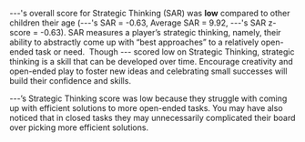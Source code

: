 ---'s overall score for Strategic Thinking (SAR) was **low** compared to other children their age (---'s SAR = -0.63, Average SAR = 9.92, ---'s SAR z-score = -0.63). SAR measures a player’s strategic thinking,  namely, their ability to abstractly come up with “best approaches” to a relatively open-ended task or need.  Though --- scored low on Strategic Thinking, strategic thinking is a skill that can be developed over time. Encourage creativity and open-ended play to foster new ideas and celebrating small successes will build their confidence and skills.


---’s Strategic Thinking score was low because they struggle with coming up with efficient solutions to more open-ended tasks. You may have also noticed that in closed tasks they may unnecessarily complicated their board over picking more efficient solutions. 